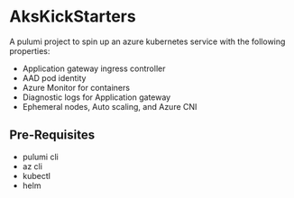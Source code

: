 # AksKickStarters
A pulumi project to spin up an azure kubernetes service with the following properties:
- Application gateway ingress controller
- AAD pod identity
- Azure Monitor for containers
- Diagnostic logs for Application gateway
- Ephemeral nodes, Auto scaling, and Azure CNI

## Pre-Requisites
- pulumi cli
- az cli
- kubectl
- helm

